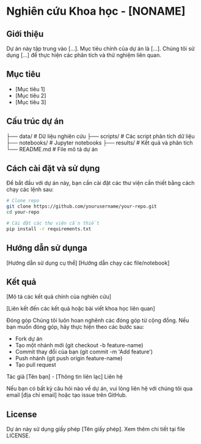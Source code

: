 # Nghiên cứu Khoa học - [NONAME]

## Giới thiệu
Dự án này tập trung vào [...]. Mục tiêu chính của dự án là [...]. Chúng tôi sử dụng [...] để thực hiện các phân tích và thử nghiệm liên quan.

## Mục tiêu
- [Mục tiêu 1]
- [Mục tiêu 2]
- [Mục tiêu 3]

## Cấu trúc dự án
├── data/ # Dữ liệu nghiên cứu 
├── scripts/ # Các script phân tích dữ liệu 
├── notebooks/ # Jupyter notebooks 
├── results/ # Kết quả và phân tích 
└── README.md # File mô tả dự án


## Cách cài đặt và sử dụng
Để bắt đầu với dự án này, bạn cần cài đặt các thư viện cần thiết bằng cách chạy các lệnh sau:

```bash
# Clone repo
git clone https://github.com/yourusername/your-repo.git
cd your-repo

# Cài đặt các thư viện cần thiết
pip install -r requirements.txt

```

## Hướng dẫn sử dụnga
[Hướng dẫn sử dụng cụ thể] 
[Hướng dẫn chạy các file/notebook]

## Kết quả
[Mô tả các kết quả chính của nghiên cứu]

[Liên kết đến các kết quả hoặc bài viết khoa học liên quan]

Đóng góp
Chúng tôi luôn hoan nghênh các đóng góp từ cộng đồng. Nếu bạn muốn đóng góp, hãy thực hiện theo các bước sau:

- Fork dự án
- Tạo một nhánh mới (git checkout -b feature-name)
- Commit thay đổi của bạn (git commit -m 'Add feature')
- Push nhánh (git push origin feature-name)
- Tạo pull request

Tác giả
[Tên bạn] - [Thông tin liên lạc]
Liên hệ

Nếu bạn có bất kỳ câu hỏi nào về dự án, vui lòng liên hệ với chúng tôi qua email [địa chỉ email] hoặc tạo issue trên GitHub.

## License
Dự án này sử dụng giấy phép [Tên giấy phép]. Xem thêm chi tiết tại file LICENSE.